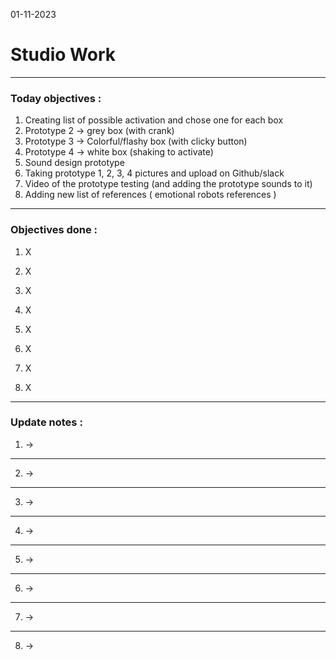 01-11-2023
# Studio Work 

---

### Today objectives :
1. Creating list of possible activation and chose one for each box
2. Prototype 2 -> grey box (with crank)
3. Prototype 3 -> Colorful/flashy box (with clicky button)
4. Prototype 4 -> white box (shaking to activate)
5. Sound design prototype
6. Taking prototype 1, 2, 3, 4 pictures and upload on Github/slack
7. Video of the prototype testing (and adding the prototype sounds to it)
8. Adding new list of references ( emotional robots references )

---

### Objectives done : 

1. X

2. X

3. X

4. X

5. X 

6. X

7. X

8. X

---

### Update notes : 

1. -> 

---

2. ->

---

3. ->

---

4. ->

---

5. ->

---

6. ->

---

7. ->

---
8. ->

